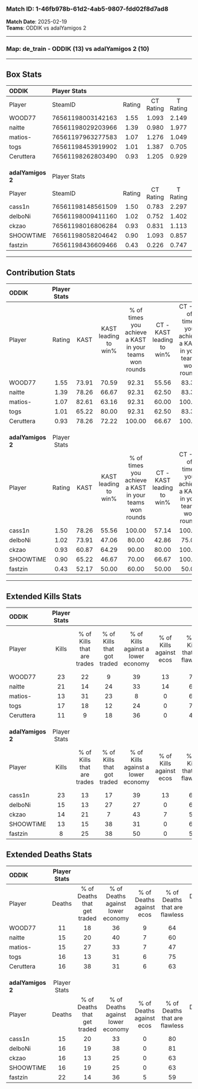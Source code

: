### Match ID: 1-46fb978b-61d2-4ab5-9807-fdd02f8d7ad8  
**Match Date**: 2025-02-19  
**Teams**: ODDIK vs adalYamigos 2  

---  

### **Map**: de_train - ODDIK (13) vs adalYamigos 2 (10)  
---  

## Box Stats  

| **ODDIK**         | Player Stats      |        |           |          |       |       |       |         |        |      |     |
| :- | :- | :-: | :-: | :-: | :-: | :-: | :-: | :-: | :-: | :-: | :-: |
| Player            | SteamID           | Rating | CT Rating | T Rating | KAST  |  ADR  | Kills | Assists | Deaths | K/D  | HS% |
| WOOD77            | 76561198003142163 |  1.55  |   1.093   |  2.149   | 73.91 | 102.5 |  23   |    3    |   11   | 2.09 | 13  |
| naitte            | 76561198029203966 |  1.39  |   0.980   |  1.977   | 78.26 | 92.3  |  21   |    4    |   15   | 1.40 | 47  |
| matios-           | 76561197963277583 |  1.07  |   1.276   |  1.049   | 82.61 | 74.7  |  13   |    5    |   15   | 0.87 | 53  |
| togs              | 76561198453919902 |  1.01  |   1.387   |  0.705   | 65.22 | 59.6  |  17   |    4    |   16   | 1.06 | 47  |
| Ceruttera         | 76561198262803490 |  0.93  |   1.205   |  0.929   | 78.26 | 69.1  |  11   |    8    |   16   | 0.69 | 72  |
|                   |                   |        |           |          |       |       |       |         |        |      |     |
|                   |                   |        |           |          |       |       |       |         |        |      |     |
|                   |                   |        |           |          |       |       |       |         |        |      |     |
| **adalYamigos 2** | Player Stats      |        |           |          |       |       |       |         |        |      |     |
| Player            | SteamID           | Rating | CT Rating | T Rating | KAST  |  ADR  | Kills | Assists | Deaths | K/D  | HS% |
| cass1n            | 76561198148561509 |  1.50  |   0.783   |  2.297   | 78.26 | 99.7  |  23   |    8    |   15   | 1.53 | 13  |
| delboNi           | 76561198009411160 |  1.02  |   0.752   |  1.402   | 73.91 | 64.5  |  15   |    5    |   16   | 0.94 | 60  |
| ckzao             | 76561198016806284 |  0.93  |   0.831   |  1.113   | 60.87 | 79.2  |  14   |    4    |   16   | 0.88 | 50  |
| SHOOWTiME         | 76561198058204642 |  0.90  |   1.093   |  0.857   | 65.22 | 71.4  |  13   |    3    |   16   | 0.81 | 38  |
| fastzin           | 76561198436609466 |  0.43  |   0.226   |  0.747   | 52.17 | 53.5  |   8   |    5    |   22   | 0.36 | 87  |
---  

## Contribution Stats  

| **ODDIK**         | Player Stats |       |                      |                                                        |                           |                                                             |                          |                                                            |
| :- | :-: | :-: | :-: | :-: | :-: | :-: | :-: | :-: |
| Player            |    Rating    | KAST  | KAST leading to win% | % of times you achieve a KAST in your teams won rounds | CT - KAST leading to win% | CT - % of times you achieve a KAST in your teams won rounds | T - KAST leading to win% | T - % of times you achieve a KAST in your teams won rounds |
| WOOD77            |     1.55     | 73.91 |        70.59         |                         92.31                          |           55.56           |                            83.33                            |          87.50           |                           100.00                           |
| naitte            |     1.39     | 78.26 |        66.67         |                         92.31                          |           62.50           |                            83.33                            |          70.00           |                           100.00                           |
| matios-           |     1.07     | 82.61 |        63.16         |                         92.31                          |           60.00           |                           100.00                            |          66.67           |                           85.71                            |
| togs              |     1.01     | 65.22 |        80.00         |                         92.31                          |           62.50           |                            83.33                            |          100.00          |                           100.00                           |
| Ceruttera         |     0.93     | 78.26 |        72.22         |                         100.00                         |           66.67           |                           100.00                            |          77.78           |                           100.00                           |
|                   |              |       |                      |                                                        |                           |                                                             |                          |                                                            |
|                   |              |       |                      |                                                        |                           |                                                             |                          |                                                            |
|                   |              |       |                      |                                                        |                           |                                                             |                          |                                                            |
| **adalYamigos 2** | Player Stats |       |                      |                                                        |                           |                                                             |                          |                                                            |
| Player            |    Rating    | KAST  | KAST leading to win% | % of times you achieve a KAST in your teams won rounds | CT - KAST leading to win% | CT - % of times you achieve a KAST in your teams won rounds | T - KAST leading to win% | T - % of times you achieve a KAST in your teams won rounds |
| cass1n            |     1.50     | 78.26 |        55.56         |                         100.00                         |           57.14           |                           100.00                            |          54.55           |                           100.00                           |
| delboNi           |     1.02     | 73.91 |        47.06         |                         80.00                          |           42.86           |                            75.00                            |          50.00           |                           83.33                            |
| ckzao             |     0.93     | 60.87 |        64.29         |                         90.00                          |           80.00           |                           100.00                            |          55.56           |                           83.33                            |
| SHOOWTiME         |     0.90     | 65.22 |        46.67         |                         70.00                          |           66.67           |                           100.00                            |          33.33           |                           50.00                            |
| fastzin           |     0.43     | 52.17 |        50.00         |                         60.00                          |           50.00           |                            50.00                            |          50.00           |                           66.67                            |
---  

## Extended Kills Stats  

| **ODDIK**         | Player Stats |                            |                            |                                    |                         |                              |                                 |                                       |                    |           |
| :- | :-: | :-: | :-: | :-: | :-: | :-: | :-: | :-: | :-: | :-: |
| Player            |    Kills     | % of Kills that are trades | % of Kills that got traded | % of Kills against a lower economy | % of Kills against ecos | % of Kills that are flawless | % of Kills that are close duels | % of Kills that are assisted by flash | Pistol Round Kills | AWP Kills |
| WOOD77            |      23      |             22             |             9              |                 39                 |           13            |              74              |                4                |                   4                   |         2          |    12     |
| naitte            |      21      |             14             |             24             |                 33                 |           14            |              67              |               14                |                   0                   |         3          |     0     |
| matios-           |      13      |             31             |             23             |                 8                  |            0            |              69              |                8                |                   0                   |         1          |     0     |
| togs              |      17      |             18             |             12             |                 24                 |            0            |              76              |                0                |                  12                   |         3          |     0     |
| Ceruttera         |      11      |             9              |             18             |                 36                 |            0            |              45              |                9                |                   0                   |         1          |     0     |
|                   |              |                            |                            |                                    |                         |                              |                                 |                                       |                    |           |
|                   |              |                            |                            |                                    |                         |                              |                                 |                                       |                    |           |
|                   |              |                            |                            |                                    |                         |                              |                                 |                                       |                    |           |
| **adalYamigos 2** | Player Stats |                            |                            |                                    |                         |                              |                                 |                                       |                    |           |
| Player            |    Kills     | % of Kills that are trades | % of Kills that got traded | % of Kills against a lower economy | % of Kills against ecos | % of Kills that are flawless | % of Kills that are close duels | % of Kills that are assisted by flash | Pistol Round Kills | AWP Kills |
| cass1n            |      23      |             13             |             17             |                 39                 |           13            |              61              |                4                |                   0                   |         1          |    13     |
| delboNi           |      15      |             13             |             27             |                 27                 |            0            |              67              |                7                |                   7                   |         0          |     0     |
| ckzao             |      14      |             21             |             7              |                 43                 |            7            |              57              |                7                |                   7                   |         1          |     0     |
| SHOOWTiME         |      13      |             15             |             38             |                 31                 |            0            |              69              |               15                |                   0                   |         1          |     0     |
| fastzin           |      8       |             25             |             38             |                 50                 |            0            |              50              |                0                |                   0                   |         1          |     0     |
## Extended Deaths Stats  

| **ODDIK**         | Player Stats |                             |                                   |                          |                               |                            |                           |               |
| :- | :-: | :-: | :-: | :-: | :-: | :-: | :-: | :-: |
| Player            |    Deaths    | % of Deaths that get traded | % of Deaths against lower economy | % of Deaths against ecos | % of Deaths that are flawless | % of Deaths that are close | % of Deaths while blinded | Deaths to AWP |
| WOOD77            |      11      |             18              |                36                 |            9             |              64               |             9              |             0             |       2       |
| naitte            |      15      |             20              |                40                 |            7             |              60               |             13             |             7             |       2       |
| matios-           |      15      |             27              |                33                 |            7             |              47               |             7              |             7             |       3       |
| togs              |      16      |             13              |                31                 |            6             |              75               |             0              |             0             |       3       |
| Ceruttera         |      16      |             38              |                31                 |            6             |              63               |             6              |             0             |       3       |
|                   |              |                             |                                   |                          |                               |                            |                           |               |
|                   |              |                             |                                   |                          |                               |                            |                           |               |
|                   |              |                             |                                   |                          |                               |                            |                           |               |
| **adalYamigos 2** | Player Stats |                             |                                   |                          |                               |                            |                           |               |
| Player            |    Deaths    | % of Deaths that get traded | % of Deaths against lower economy | % of Deaths against ecos | % of Deaths that are flawless | % of Deaths that are close | % of Deaths while blinded | Deaths to AWP |
| cass1n            |      15      |             20              |                33                 |            0             |              80               |             7              |             7             |       3       |
| delboNi           |      16      |             19              |                38                 |            0             |              81               |             0              |             6             |       2       |
| ckzao             |      16      |             13              |                25                 |            0             |              63               |             6              |             0             |       2       |
| SHOOWTiME         |      16      |             19              |                25                 |            0             |              63               |             13             |             0             |       1       |
| fastzin           |      22      |             14              |                36                 |            5             |              59               |             9              |             5             |       4       |
